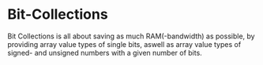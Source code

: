 # Bit-Collections

Bit Collections is all about saving as much RAM(-bandwidth) as possible, by providing array value types of single bits, aswell as array value types of signed- and unsigned numbers with a given number of bits.
